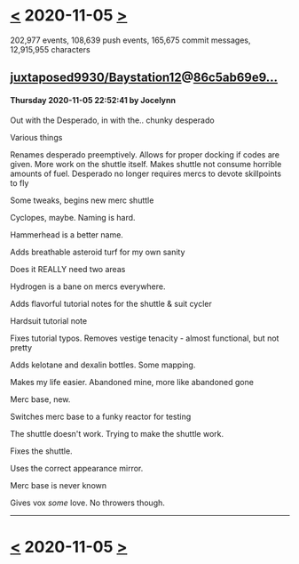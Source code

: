 # [<](2020-11-04.md) 2020-11-05 [>](2020-11-06.md)

202,977 events, 108,639 push events, 165,675 commit messages, 12,915,955 characters


## [juxtaposed9930/Baystation12](https://github.com/juxtaposed9930/Baystation12)@[86c5ab69e9...](https://github.com/juxtaposed9930/Baystation12/commit/86c5ab69e9c3b6619b9191fbdb99c0efa7aa4c20)
#### Thursday 2020-11-05 22:52:41 by Jocelynn

Out with the Desperado, in with the.. chunky desperado


Various things

Renames desperado preemptively. Allows for proper docking if codes are given. More work on the shuttle itself. Makes shuttle not consume horrible amounts of fuel.
Desperado no longer requires mercs to devote skillpoints to fly


Some tweaks, begins new merc shuttle 


Cyclopes, maybe. Naming is hard.


Hammerhead is a better name.


Adds breathable asteroid turf for my own sanity


Does it REALLY need two areas


Hydrogen is a bane on mercs everywhere.


Adds flavorful tutorial notes for the shuttle & suit cycler


Hardsuit tutorial note 


Fixes tutorial typos. Removes vestige tenacity - almost functional, but not pretty


Adds kelotane and dexalin bottles. Some mapping.

Makes my life easier.
Abandoned mine, more like abandoned gone


Merc base, new. 


Switches merc base to a funky reactor for testing


The shuttle doesn't work. Trying to make the shuttle work.


Fixes the shuttle.


Uses the correct appearance mirror.


Merc base is never known


Gives vox *some* love. No throwers though.

---

# [<](2020-11-04.md) 2020-11-05 [>](2020-11-06.md)

